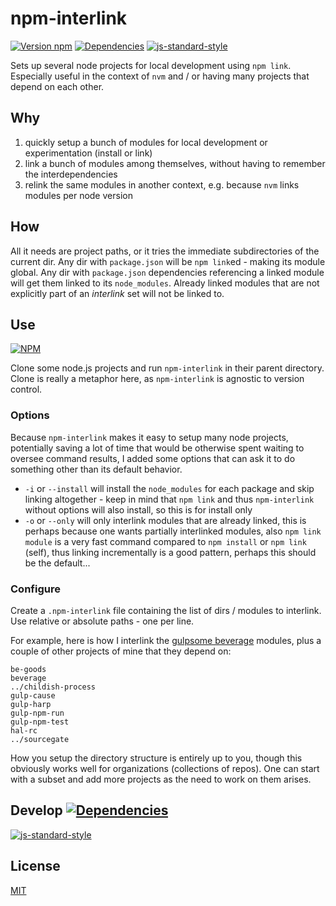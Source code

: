 # npm-interlink

[![Version npm](https://img.shields.io/npm/v/npm-interlink.svg?style=flat-square)](https://www.npmjs.com/package/npm-interlink)
[![Dependencies](https://img.shields.io/david/orlin/npm-interlink.svg?style=flat-square)](https://david-dm.org/orlin/npm-interlink)
[![js-standard-style](https://img.shields.io/badge/code%20style-standard-brightgreen.svg?style=flat-square)](http://standardjs.com)

Sets up several node projects for local development using `npm link`.
Especially useful in the context of `nvm` and / or having many projects that depend on each other.

## Why

1. quickly setup a bunch of modules for local development or experimentation (install or link)
2. link a bunch of modules among themselves, without having to remember the interdependencies
3. relink the same modules in another context, e.g. because `nvm` links modules per node version

## How

All it needs are project paths, or it tries the immediate subdirectories of the current dir.
Any dir with `package.json` will be `npm link`ed - making its module global.
Any dir with `package.json` dependencies referencing a linked module will get them linked to its `node_modules`.
Already linked modules that are not explicitly part of an *interlink* set will not be linked to.

## Use

[![NPM](https://nodei.co/npm/npm-interlink.png?compact=true)](https://www.npmjs.org/package/npm-interlink)

Clone some node.js projects and run `npm-interlink` in their parent directory.
Clone is really a metaphor here, as `npm-interlink` is agnostic to version control.

### Options

Because `npm-interlink` makes it easy to setup many node projects, potentially saving a lot of time that would be otherwise spent waiting to oversee command results, I added some options that can ask it to do something other than its default behavior.

* `-i` or `--install` will install the `node_modules` for each package and skip linking altogether - keep in mind that `npm link` and thus `npm-interlink` without options will also install, so this is for install only
* `-o` or `--only` will only interlink modules that are already linked, this is perhaps because one wants partially interlinked modules, also `npm link module` is a very fast command compared to `npm install` or `npm link` (self), thus linking incrementally is a good pattern, perhaps this should be the default...

### Configure

Create a `.npm-interlink` file containing the list of dirs / modules to interlink.
Use relative or absolute paths - one per line.

For example, here is how I interlink the [gulpsome beverage](https://github.com/gulpsome) modules, plus a couple of other projects of mine that they depend on:

```text
be-goods
beverage
../childish-process
gulp-cause
gulp-harp
gulp-npm-run
gulp-npm-test
hal-rc
../sourcegate
```

How you setup the directory structure is entirely up to you, though this obviously works well for organizations (collections of repos).  One can start with a subset and add more projects as the need to work on them arises.

## Develop [![Dependencies](https://img.shields.io/david/dev/orlin/npm-interlink.svg?style=flat-square&label=devDependencies)](https://david-dm.org/orlin/npm-interlink#info=devDependencies)

[![js-standard-style](https://cdn.rawgit.com/feross/standard/master/badge.svg)](https://github.com/feross/standard)

## License

[MIT](http://orlin.mit-license.org)
